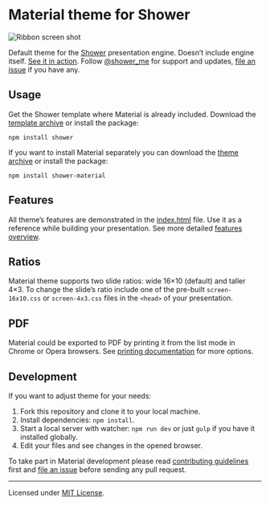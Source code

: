 # Material theme for Shower

![Ribbon screen shot](../../../../../../../../diaporamas/slides-asn\_files/rmdshower/node\_modules/shower-material/package/docs/images/canvas.png)

Default theme for the [Shower](https://github.com/shower/shower/) presentation engine. Doesn’t include engine itself. [See it in action](http://shwr.me/shower/themes/material/). Follow [@shower\_me](https://twitter.com/shower\_me) for support and updates, [file an issue](https://github.com/shower/shower/issues/new) if you have any.

## Usage

Get the Shower template where Material is already included. Download the [template archive](http://shwr.me/shower.zip) or install the package:

```
npm install shower
```

If you want to install Material separately you can download the [theme archive](http://shwr.me/material.zip) or install the package:

```
npm install shower-material
```

## Features

All theme’s features are demonstrated in the [index.html](../../../../../../../../diaporamas/slides-asn\_files/rmdshower/node\_modules/shower-material/package/index.html) file. Use it as a reference while building your presentation. See more detailed [features overview](docs/features-en.md).

## Ratios

Material theme supports two slide ratios: wide 16×10 (default) and taller 4×3. To change the slide’s ratio include one of the pre-built `screen-16x10.css` or `screen-4x3.css` files in the `<head>` of your presentation.

## PDF

Material could be exported to PDF by printing it from the list mode in Chrome or Opera browsers. See [printing documentation](docs/printing-en.md) for more options.

## Development

If you want to adjust theme for your needs:

1. Fork this repository and clone it to your local machine.
2. Install dependencies: `npm install`.
3. Start a local server with watcher: `npm run dev` or just `gulp` if you have it installed globally.
4. Edit your files and see changes in the opened browser.

To take part in Material development please read [contributing guidelines](../../../../../../../../diaporamas/slides-asn\_files/rmdshower/node\_modules/shower-material/package/CONTRIBUTING.md) first and [file an issue](https://github.com/shower/shower/issues/new) before sending any pull request.

***

Licensed under [MIT License](license.md).
